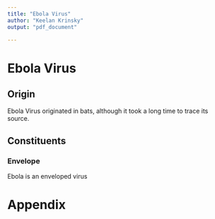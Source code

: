 ```yaml
---
title: "Ebola Virus"
author: "Keelan Krinsky"
output: "pdf_document"

---
```


# Ebola Virus

## Origin
Ebola Virus originated in bats, although it took a long time to trace its source. 

## Constituents

### Envelope
Ebola is an enveloped virus

# Appendix

